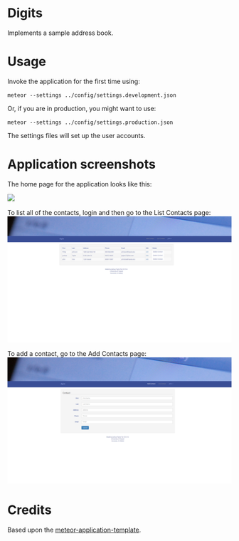 # Digits

Implements a sample address book.

# Usage
Invoke the application for the first time using:

```
meteor --settings ../config/settings.development.json
```

Or, if you are in production, you might want to use:

```
meteor --settings ../config/settings.production.json
```

The settings files will set up the user accounts.

# Application screenshots

The home page for the application looks like this:

![](https://raw.githubusercontent.com/j/taylor9/master/doc/ListContacts.PNG)

To list all of the contacts, login and then go to the List Contacts page:
![](https://raw.githubusercontent.com/jtaylor9/Digits/master/doc/ListContacts.PNG)

To add a contact, go to the Add Contacts page:
![](https://raw.githubusercontent.com/jtaylor9/Digits/master/doc/AddContact.PNG)

# Credits

Based upon the [meteor-application-template](http://ics-software-engineering.github.io/meteor-application-template/).